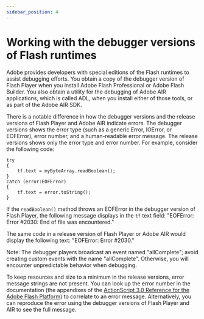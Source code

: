 ```yaml
---
sidebar_position: 4
---
```


# Working with the debugger versions of Flash runtimes

Adobe provides developers with special editions of the Flash runtimes to assist
debugging efforts. You obtain a copy of the debugger version of Flash Player
when you install Adobe Flash Professional or Adobe Flash Builder. You also
obtain a utility for the debugging of Adobe AIR applications, which is called
ADL, when you install either of those tools, or as part of the Adobe AIR SDK.

There is a notable difference in how the debugger versions and the release
versions of Flash Player and Adobe AIR indicate errors. The debugger versions
shows the error type (such as a generic Error, IOError, or EOFError), error
number, and a human-readable error message. The release versions shows only the
error type and error number. For example, consider the following code:

    try
    {
        tf.text = myByteArray.readBoolean();
    }
    catch (error:EOFError)
    {
        tf.text = error.toString();
    }

If the `readBoolean()` method throws an EOFError in the debugger version of
Flash Player, the following message displays in the `tf` text field: "EOFError:
Error \#2030: End of file was encountered."

The same code in a release version of Flash Player or Adobe AIR would display
the following text: "EOFError: Error \#2030."

Note: The debugger players broadcast an event named "allComplete"; avoid
creating custom events with the name "allComplete". Otherwise, you will
encounter unpredictable behavior when debugging.

To keep resources and size to a minimum in the release versions, error message
strings are not present. You can look up the error number in the documentation
(the appendixes of the
[ActionScript 3.0 Reference for the Adobe Flash Platform](https://help.adobe.com/en_US/FlashPlatform/reference/actionscript/3/index.html))
to correlate to an error message. Alternatively, you can reproduce the error
using the debugger versions of Flash Player and AIR to see the full message.
